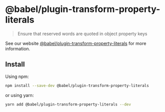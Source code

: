 # @babel/plugin-transform-property-literals

> Ensure that reserved words are quoted in object property keys

See our website [@babel/plugin-transform-property-literals](https://babeljs.io/docs/en/next/babel-plugin-transform-property-literals.html) for more information.

## Install

Using npm:

```bash
npm install --save-dev @babel/plugin-transform-property-literals
```

or using yarn:

```bash
yarn add @babel/plugin-transform-property-literals --dev
```

